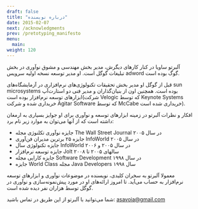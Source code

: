 ```yaml
---
draft: false
title: "درباره نویسنده"
date: 2015-02-07
next: /acknowledgments
prev: /pretotyping_manifesto
menu:
  main:
weight: 120
---
```


آلبرتو ساویا در کنار کارهای دیگرش، مدیر بخش مهندسی و مشوق نوآوری در بخش تبلیغات گوگل است. او مدیر توسعه نسخه اولیه سرویس adword گوگ بوده است.

قبل از گوگل او مدیر بخش تحقیقات تکنولوژی‌های نرم‌افزاری در آزمایشگاه‌های sun microsystems بوده است. همچنین اون از بنیان‌گذاران و مدیر فنی دو استارت‌آپ ابزارهای توسعه نرم‌افزار بوده است(شرکت Velogic که توسط Keynote Systems خریداری شده و شرکت Agitar Software که توسط McCabe خریداری شده است).

افکار و نظرات آلبرتو در زمینه ابزارهای توسعه و نوآوری برای او جوایز بسیاری به ارمغان داشته است که از آنها می‌توان به موارد زیر نام برد:

- جایزه نوآوری تکلنوژی مجله The Wall Street Journal در سال ۲۰۰۵
- جایزه ۲۵ برترین مدیران فن‌آوری InfoWorld در سال ۲۰۰۵
- جایزه تکنولوژی سال InfoWorld در سال ۲۰۰۵ و ۲۰۰۶
- جایزه توسعه نرم‌افزار Jolt سالهای ۲۰۰۵ تا ۲۰۰۸
- جایزه کارایی مجله Software Development در سال ۱۹۹۸
- جایزه World Class مجله Java Developers سال ۱۹۹۸

معمولا آلبرتو به سخران کلیدی، نویسنده در موضوعات نوآوری و ابزارهای توسعه نرم‌افزار به حساب می‌آید. تا امروز ارائه‌های او در مورد پیش‌نمونه‌سازی و نوآوری در گوگل توسط هزاران نفر دیده شده است.

شما می‌توانید با آلبرتو از این طریق در تماس باشید: asavoia@gmail.com


